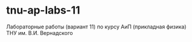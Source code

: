 tnu-ap-labs-11
==============

Лабораторные работы (вариант 11) по курсу АиП (прикладная физика) ТНУ им. В.И. Вернадского
